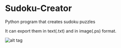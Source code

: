 # Sudoku-Creator
Python program that creates sudoku puzzles

It can export them in text(.txt) and in image(.ps) format.

![alt tag](https://raw.githubusercontent.com/username/projectname/branch/path/to/example)

